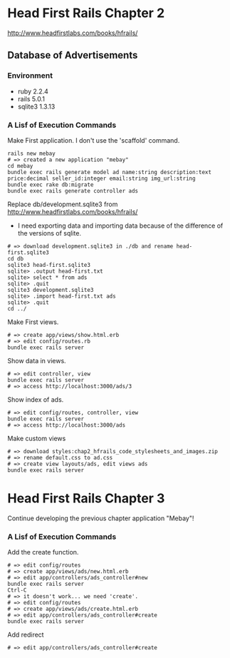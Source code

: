 # Head First Rails Chapter 2
http://www.headfirstlabs.com/books/hfrails/
## Database of Advertisements
### Environment
- ruby 2.2.4
- rails 5.0.1
- sqlite3 1.3.13

### A Lisf of Execution Commands
Make First application.
I don't use the 'scaffold' command.
```
rails new mebay
# => created a new application "mebay"
cd mebay
bundle exec rails generate model ad name:string description:text price:decimal seller_id:integer email:string img_url:string
bundle exec rake db:migrate
bundle exec rails generate controller ads
```

Replace db/development.sqlite3 from http://www.headfirstlabs.com/books/hfrails/
- I need exporting data and importing data because of the difference of the versions of sqlite.

```
# => download development.sqlite3 in ./db and rename head-first.sqlite3
cd db
sqlite3 head-first.sqlite3
sqlite> .output head-first.txt
sqlite> select * from ads
sqlite> .quit
sqlite3 development.sqlite3
sqlite> .import head-first.txt ads
sqlite> .quit
cd ../
```

Make First views.
```
# => create app/views/show.html.erb
# => edit config/routes.rb
bundle exec rails server
```

Show data in views.
```
# => edit controller, view
bundle exec rails server
# => access http://localhost:3000/ads/3
```

Show index of ads.
```
# => edit config/routes, controller, view
bundle exec rails server
# => access http://localhost:3000/ads
```

Make custom views
```
# => download styles:chap2_hfrails_code_stylesheets_and_images.zip
# => rename default.css to ad.css
# => create view layouts/ads, edit views ads
bundle exec rails server
```

# Head First Rails Chapter 3
Continue developing the previous chapter application "Mebay"!

### A Lisf of Execution Commands
Add the create function.
```
# => edit config/routes
# => create app/views/ads/new.html.erb
# => edit app/controllers/ads_controller#new
bundle exec rails server
Ctrl-C
# => it doesn't work... we need 'create'.
# => edit config/routes
# => create app/views/ads/create.html.erb
# => edit app/controllers/ads_controller#create
bundle exec rails server
```

Add redirect
```
# => edit app/controllers/ads_controller#create
```
